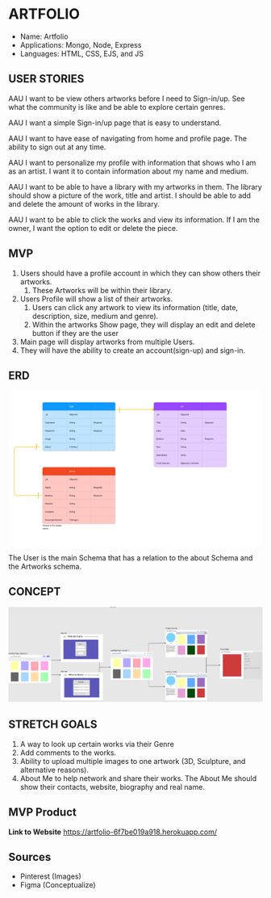 # ARTFOLIO

- Name: Artfolio
- Applications: Mongo, Node, Express
- Languages: HTML, CSS, EJS, and JS

## USER STORIES

AAU I want to be view others artworks before I need to Sign-in/up. See what the community is like and be able to explore certain genres.

AAU I want a simple Sign-in/up page that is easy to understand.

AAU I want to have ease of navigating from home and profile page. The ability to sign out at any time.

AAU I want to personalize my profile with information that shows who I am as an artist. I want it to contain information about my name and medium.

AAU I want to be able to have a library with my artworks in them. The library should show a picture of the work, title and artist. I should be able to add and delete the amount of works in the library.

AAU I want to be able to click the works and view its information. If I am the owner, I want the option to edit or delete the piece.

## MVP

1. Users should have a profile account in which they can show others their artworks.
   1. These Artworks will be within their library.
1. Users Profile will show a list of their artworks.
   1. Users can click any artwork to view its information (title, date, description, size, medium and genre).
   1. Within the artworks Show page, they will display an edit and delete button if they are the user
1. Main page will display artworks from multiple Users.
1. They will have the ability to create an account(sign-up) and sign-in.

## ERD

![ERD](/Image/ERD.png)

The User is the main Schema that has a relation to the about Schema and the Artworks schema.

## CONCEPT

![CONCEPT OF WEBSITE LAYOUT](/Image/Art-Portfolio.png)

## STRETCH GOALS

1. A way to look up certain works via their Genre
1. Add comments to the works.
1. Ability to upload multiple images to one artwork (3D, Sculpture, and alternative reasons).
1. About Me to help network and share their works. The About Me should show their contacts, website, biography and real name.

## MVP Product

**Link to Website** https://artfolio-6f7be019a918.herokuapp.com/

## Sources

- Pinterest (Images)
- Figma (Conceptualize)

